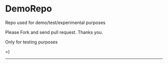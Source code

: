 # DemoRepo
Repo used for demo/test/experimental purposes

Please Fork and send pull request. Thanks you.

Only for testing purposes

=)

***

